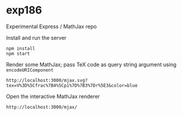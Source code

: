 # exp186
Experimental Express / MathJax repo

Install and run the server

```
npm install
npm start
```

Render some MathJax; pass TeX code as query string argument using `encodeURIComponent` 

```
http://localhost:3000/mjax.svg?tex=V%3D%5Cfrac%7B4%5Cpi%7D%7B3%7Dr%5E3&color=blue
```

Open the interactive MathJax renderer
```
http://localhost:3000/mjax/
```
